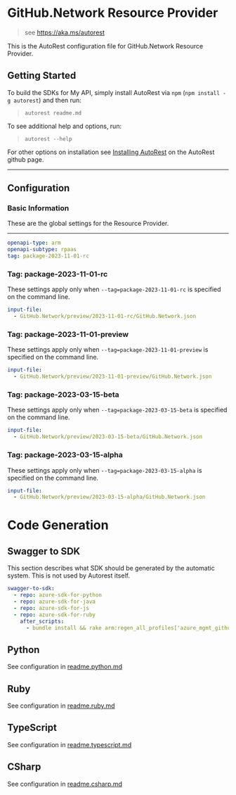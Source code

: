 # GitHub.Network Resource Provider

> see https://aka.ms/autorest

This is the AutoRest configuration file for GitHub.Network Resource Provider.

## Getting Started

To build the SDKs for My API, simply install AutoRest via `npm` (`npm install -g autorest`) and then run:

> `autorest readme.md`

To see additional help and options, run:

> `autorest --help`

For other options on installation see [Installing AutoRest](https://aka.ms/autorest/install) on the AutoRest github page.

---

## Configuration

### Basic Information

These are the global settings for the Resource Provider.

---

```yaml
openapi-type: arm
openapi-subtype: rpaas
tag: package-2023-11-01-rc
```

### Tag: package-2023-11-01-rc

These settings apply only when `--tag=package-2023-11-01-rc` is specified on the command line.

```yaml $(tag) == 'package-2023-11-01-rc'
input-file:
  - GitHub.Network/preview/2023-11-01-rc/GitHub.Network.json
```

### Tag: package-2023-11-01-preview

These settings apply only when `--tag=package-2023-11-01-preview` is specified on the command line.

```yaml $(tag) == 'package-2023-11-01-preview'
input-file:
  - GitHub.Network/preview/2023-11-01-preview/GitHub.Network.json
```

### Tag: package-2023-03-15-beta

These settings apply only when `--tag=package-2023-03-15-beta` is specified on the command line.

```yaml $(tag) == 'package-2023-03-15-beta'
input-file:
  - GitHub.Network/preview/2023-03-15-beta/GitHub.Network.json
```

### Tag: package-2023-03-15-alpha

These settings apply only when `--tag=package-2023-03-15-alpha` is specified on the command line.

```yaml $(tag) == 'package-2023-03-15-alpha'
input-file:
  - GitHub.Network/preview/2023-03-15-alpha/GitHub.Network.json
```

# Code Generation

## Swagger to SDK

This section describes what SDK should be generated by the automatic system.
This is not used by Autorest itself.

```yaml $(swagger-to-sdk)
swagger-to-sdk:
  - repo: azure-sdk-for-python
  - repo: azure-sdk-for-java
  - repo: azure-sdk-for-js
  - repo: azure-sdk-for-ruby
    after_scripts:
      - bundle install && rake arm:regen_all_profiles['azure_mgmt_github_network']
```

## Python

See configuration in [readme.python.md](./readme.python.md)

## Ruby

See configuration in [readme.ruby.md](./readme.ruby.md)

## TypeScript

See configuration in [readme.typescript.md](./readme.typescript.md)

## CSharp

See configuration in [readme.csharp.md](./readme.csharp.md)
